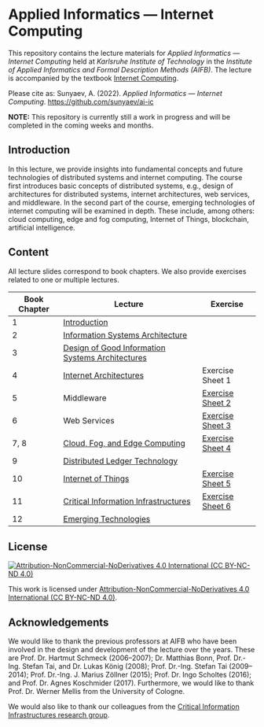 # Applied Informatics — Internet Computing

This repository contains the lecture materials for _Applied Informatics — Internet Computing_ held at _Karlsruhe Institute of Technology_ in the _Institute of Applied Informatics and Formal Description Methods (AIFB)_. The lecture is accompanied by the textbook [Internet Computing](https://internet-computing.net/).

Please cite as: Sunyaev, A. (2022). _Applied Informatics — Internet Computing_. https://github.com/sunyaev/ai-ic

**NOTE:** This repository is currently still a work in progress and will be completed in the coming weeks and months.

## Introduction

In this lecture, we provide insights into fundamental concepts and future technologies of distributed systems and internet computing. The course first introduces basic concepts of distributed systems, e.g., design of architectures for distributed systems, internet architectures, web services, and middleware. In the second part of the course, emerging technologies of internet computing will be examined in depth. These include, among others: cloud computing, edge and fog computing, Internet of Things, blockchain, artificial intelligence.

## Content

All lecture slides correspond to book chapters. We also provide exercises related to one or multiple lectures.

| Book Chapter | Lecture | Exercise |
| ----------- | ------- | ------------------ |
| 1 | [Introduction](lecture/ai-ic.lecture_01_ss22_SHORT.pdf) |                                                                                             | 
| 2 | [Information Systems Architecture](lecture/ai-ic.lecture_02_ss22.pdf) |             |
| 3 | [Design of Good Information Systems Architectures](lecture/ai-ic.lecture_03_ss22.pdf)|                   |
| 4 | [Internet Architectures](lecture/ai-ic.lecture_04_ss22.pdf) | <!--[-->Exercise Sheet 1<!--](tutorial/1/ai-ic.tutorial_01_ss22.pdf)-->        | 
| 5 | <!--[-->Middleware<!--](lecture/ai-ic.lecture_05_ss22.pdf)--> | [Exercise Sheet 2](tutorial/2/ai-ic.tutorial_02_ss22.pdf) |
| 6 | <!--[-->Web Services<!--](lecture/ai-ic.lecture_06_ss22.pdf)--> | [Exercise Sheet 3](tutorial/3/ai-ic.tutorial_03_ss22.pdf)          |
| 7, 8 | [Cloud, Fog, and Edge Computing](lecture/ai-ic.lecture_07_08_ss22.pdf) | [Exercise Sheet 4](tutorial/4/ai-ic.tutorial_04_ss22.pdf) |
| 9 | [Distributed Ledger Technology](lecture/ai-ic.lecture_09_ss22.pdf) |            |
| 10 | [Internet of Things](lecture/ai-ic.lecture_10_ss22.pdf) | [Exercise Sheet 5](tutorial/5/ai-ic.tutorial_05_ss22.pdf)      |             
| 11 | [Critical Information Infrastructures](lecture/ai-ic.lecture_11_ss22.pdf) | [Exercise Sheet 6](tutorial/6/ai-ic.tutorial_06_ss22.pdf)           |
| 12 | [Emerging Technologies](lecture/ai-ic.lecture_12_ss22.pdf)|                                                                                             |

## License

[![Attribution-NonCommercial-NoDerivatives 4.0 International (CC BY-NC-ND 4.0)](https://licensebuttons.net/l/by-nc-nd/4.0/88x31.png)](https://creativecommons.org/licenses/by-nc-nd/4.0/)

This work is licensed under [Attribution-NonCommercial-NoDerivatives 4.0 International (CC BY-NC-ND 4.0)](https://creativecommons.org/licenses/by-nc-nd/4.0/).

## Acknowledgements

We would like to thank the previous professors at AIFB who have been involved in the design and development of the lecture over the years. These are Prof. Dr. Hartmut Schmeck (2006–2007); Dr. Matthias Bonn, Prof. Dr.-Ing. Stefan Tai, and Dr. Lukas König (2008); Prof. Dr.-Ing. Stefan Tai (2009–2014); Prof. Dr.-Ing. J. Marius Zöllner (2015); Prof. Dr. Ingo Scholtes (2016); and Prof. Dr. Agnes Koschmider (2017). Furthermore, we would like to thank Prof. Dr. Werner Mellis from the University of Cologne.

We would also like to thank our colleagues from the [Critical Information Infrastructures research group](https://cii.aifb.kit.edu/).
